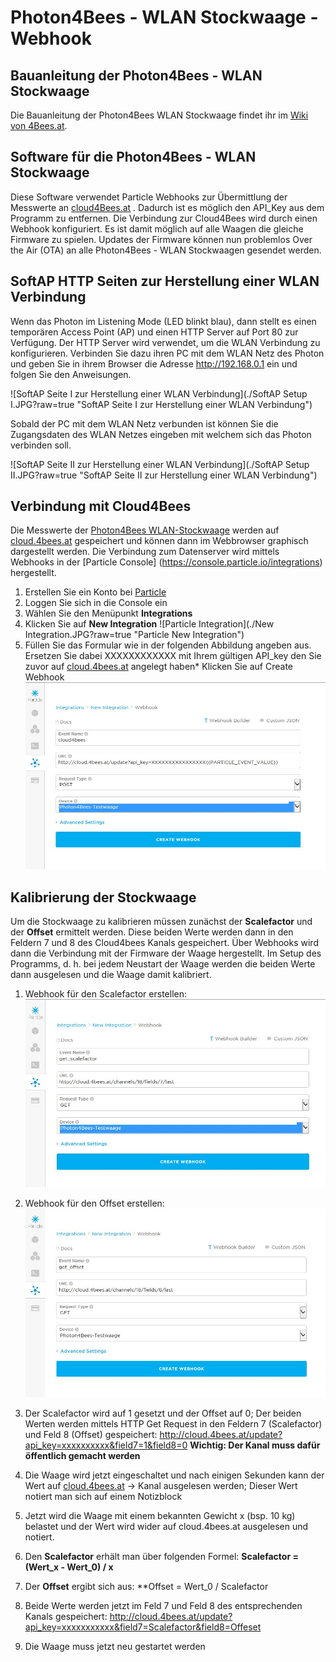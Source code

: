 # Photon4Bees - WLAN Stockwaage - Webhook

## Bauanleitung der Photon4Bees - WLAN Stockwaage

Die Bauanleitung der Photon4Bees WLAN Stockwaage findet ihr im [Wiki von 4Bees.at](http://www.4bees.at/wiki/-/wiki/Main/Photon4Bees+-+Die+WLAN+Stockwaage).
## Software für die Photon4Bees - WLAN Stockwaage

Diese Software verwendet Particle Webhooks zur Übermittlung der Messwerte an [cloud4Bees.at](http://cloud.4bees.at)
. Dadurch ist es möglich den API_Key aus dem
Programm zu entfernen. Die Verbindung zur Cloud4Bees wird durch einen Webhook konfiguriert. Es ist damit möglich auf alle Waagen die
gleiche Firmware zu spielen. Updates der Firmware können nun problemlos Over the Air (OTA) an alle Photon4Bees - WLAN Stockwaagen
gesendet werden.


## SoftAP HTTP Seiten zur Herstellung einer WLAN Verbindung

Wenn das Photon im Listening Mode (LED blinkt blau), dann stellt es einen temporären Access Point (AP) und einen HTTP Server auf Port 80
zur Verfügung. Der HTTP Server wird verwendet, um die WLAN Verbindung zu konfigurieren. Verbinden Sie dazu ihren PC mit dem WLAN Netz
des Photon und geben Sie in ihrem Browser die Adresse http://192.168.0.1 ein und folgen Sie den Anweisungen.

![SoftAP Seite I zur Herstellung einer WLAN Verbindung](./SoftAP Setup I.JPG?raw=true "SoftAP Seite I zur Herstellung einer
WLAN Verbindung")

Sobald der PC mit dem WLAN Netz verbunden ist können Sie die Zugangsdaten des WLAN Netzes eingeben mit welchem sich das Photon 
verbinden soll.

![SoftAP Seite II zur Herstellung einer WLAN Verbindung](./SoftAP Setup II.JPG?raw=true "SoftAP Seite II zur Herstellung einer
WLAN Verbindung")



## Verbindung mit Cloud4Bees

Die Messwerte der [Photon4Bees WLAN-Stockwaage](http://www.4bees.at/wiki/-/wiki/Main/Photon4Bees+-+Die+WLAN+Stockwaage) werden auf
[cloud.4bees.at](http://cloud.4bees.at) gespeichert und können dann im Webbrowser graphisch dargestellt werden.
Die Verbindung zum Datenserver wird mittels Webhooks in der [Particle Console] (https://console.particle.io/integrations) hergestellt.

1. Erstellen Sie ein Konto bei [Particle](https://particle.io)
2. Loggen Sie sich in die Console ein
3. Wählen Sie den Menüpunkt **Integrations**
4. Klicken Sie auf **New Integration** ![Particle Integration](./New Integration.JPG?raw=true "Particle New Integration")
5. Füllen Sie das Formular wie in der folgenden Abbildung angeben aus. Ersetzen Sie dabei XXXXXXXXXXXX mit Ihrem gültigen API_key
   den Sie zuvor auf [cloud.4bees.at](http://cloud.4bees.at) angelegt haben* Klicken Sie auf Create Webhook ![Particle Webhook Einstellung zur Weiterleitung der Daten an Cloud4Bees](./Webhook.JPG?raw=true "Webhook Einstellungen")



## Kalibrierung der Stockwaage

Um die Stockwaage zu kalibrieren müssen zunächst der **Scalefactor** und der **Offset** ermittelt werden. Diese beiden Werte werden
dann in den Feldern 7 und 8 des Cloud4bees Kanals gespeichert. Über Webhooks wird dann die Verbindung mit der Firmware der Waage 
hergestellt. Im Setup des Programms, d. h. bei jedem Neustart der Waage werden die beiden Werte dann ausgelesen und die Waage damit
kalibriert. 

1. Webhook für den Scalefactor erstellen: ![Particle Webhook Einstellungen für get_scalefactor](./get_scalefactor_Webhook.JPG?raw=true "Webhook Einstellungen")


2. Webhook für den Offset erstellen: ![Particle Webhook Einstellungen für get_offset](./get_offset_Webhook.JPG?raw=true "Webhook Einstellungen")


3. Der Scalefactor wird auf 1 gesetzt und der Offset auf 0; Der beiden Werten werden mittels HTTP Get Request in den Feldern 7 
   (Scalefactor) und Feld 8 (Offset) gespeichert: http://cloud.4bees.at/update?api_key=xxxxxxxxxx&field7=1&field8=0
   **Wichtig: Der Kanal muss dafür öffentlich gemacht werden**
4. Die Waage wird jetzt eingeschaltet und nach einigen Sekunden kann der Wert auf [cloud.4bees.at](http://cloud.4bees.at)
   -> Kanal ausgelesen werden; Dieser Wert notiert man sich auf einem Notizblock
5. Jetzt wird die Waage mit einem bekannten Gewicht x (bsp. 10 kg) belastet und der Wert wird wider auf cloud.4bees.at ausgelesen
   und notiert.
6. Den **Scalefactor** erhält man über folgenden Formel: **Scalefactor = (Wert_x - Wert_0) / x**
7. Der **Offset** ergibt sich aus: **Offset = Wert_0 / Scalefactor
8. Beide Werte werden jetzt im Feld 7 und Feld 8 des entsprechenden Kanals gespeichert:
   http://cloud.4bees.at/update?api_key=xxxxxxxxxxx&field7=Scalefactor&field8=Offeset
9. Die Waage muss jetzt neu gestartet werden

